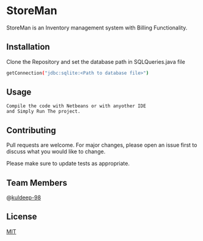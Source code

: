# StoreMan

StoreMan is an Inventory management system with Billing Functionality.

## Installation

Clone the Repository and set the database path in SQLQueries.java file

```bash
getConnection("jdbc:sqlite:<Path to database file>")
```

## Usage

```
Compile the code with Netbeans or with anyother IDE 
and Simply Run The project.
```

## Contributing
Pull requests are welcome. For major changes, please open an issue first to discuss what you would like to change.

Please make sure to update tests as appropriate.
## Team Members
@[kuldeep-98](https://github.com/kuldeep-98)
## License
[MIT](https://choosealicense.com/licenses/mit/)
